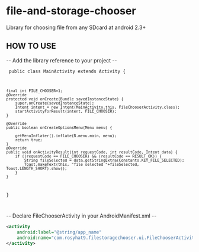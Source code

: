file-and-storage-chooser
===================

Library for choosing file from any SDcard at android 2.3+ 


HOW TO USE
-------------------
-- Add the library reference to your project --


<code> public class MainActivity extends Activity {

	final int FILE_CHOOSER=1; 
	@Override
	protected void onCreate(Bundle savedInstanceState) {
		super.onCreate(savedInstanceState);
		Intent intent = new Intent(MainActivity.this, FileChooserActivity.class);
		startActivityForResult(intent, FILE_CHOOSER);
	}

	@Override
	public boolean onCreateOptionsMenu(Menu menu) {
		
		getMenuInflater().inflate(R.menu.main, menu);
		return true;
	}
	@Override
	public void onActivityResult(int requestCode, int resultCode, Intent data) {
	    if ((requestCode == FILE_CHOOSER) && (resultCode == RESULT_OK)) {
	        String fileSelected = data.getStringExtra(Constants.KEY_FILE_SELECTED);
	        Toast.makeText(this, "file selected "+fileSelected, Toast.LENGTH_SHORT).show();
	    }                   
	}

}

</code> 


-- Declare FileChooserActivity in your AndroidManifest.xml --

```xml
<activity
	android:label="@string/app_name"
	android:name="com.rosyhat9.filestoragechooser.ui.FileChooserActivity" >    
</activity>
```
